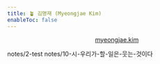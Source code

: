 ```yaml
---
title: 🪴 김명재 (Myeongjae Kim)
enableToc: false
---
```


<p style="text-align:center">
<a href="https://myeongjae.kim">myeongjae.kim</a>
</p>

notes/2-test
notes/10-시-우리가-할-일은-웃는-것이다
